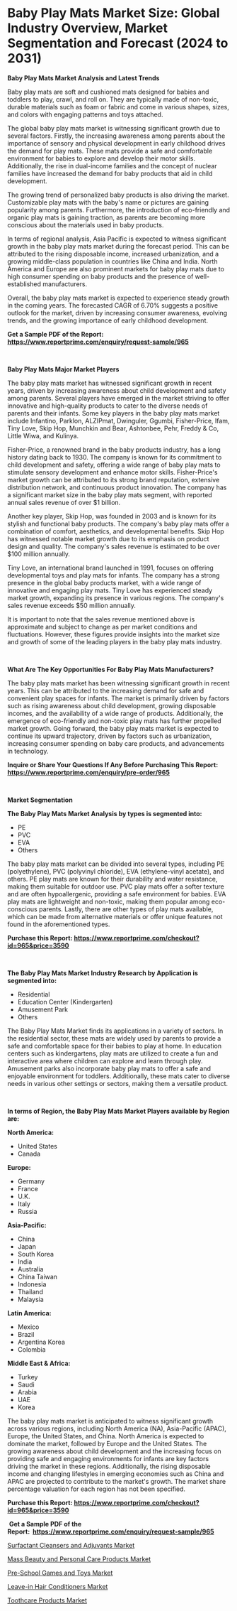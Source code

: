 <p><h1>Baby Play Mats Market Size: Global Industry Overview, Market Segmentation and Forecast (2024 to 2031)</h1></p><p><strong>Baby Play Mats Market Analysis and Latest Trends</strong></p>
<p><p>Baby play mats are soft and cushioned mats designed for babies and toddlers to play, crawl, and roll on. They are typically made of non-toxic, durable materials such as foam or fabric and come in various shapes, sizes, and colors with engaging patterns and toys attached.</p><p>The global baby play mats market is witnessing significant growth due to several factors. Firstly, the increasing awareness among parents about the importance of sensory and physical development in early childhood drives the demand for play mats. These mats provide a safe and comfortable environment for babies to explore and develop their motor skills. Additionally, the rise in dual-income families and the concept of nuclear families have increased the demand for baby products that aid in child development.</p><p>The growing trend of personalized baby products is also driving the market. Customizable play mats with the baby's name or pictures are gaining popularity among parents. Furthermore, the introduction of eco-friendly and organic play mats is gaining traction, as parents are becoming more conscious about the materials used in baby products.</p><p>In terms of regional analysis, Asia Pacific is expected to witness significant growth in the baby play mats market during the forecast period. This can be attributed to the rising disposable income, increased urbanization, and a growing middle-class population in countries like China and India. North America and Europe are also prominent markets for baby play mats due to high consumer spending on baby products and the presence of well-established manufacturers.</p><p>Overall, the baby play mats market is expected to experience steady growth in the coming years. The forecasted CAGR of 6.70% suggests a positive outlook for the market, driven by increasing consumer awareness, evolving trends, and the growing importance of early childhood development.</p></p>
<p><strong>Get a Sample PDF of the Report:&nbsp; <a href="https://www.reportprime.com/enquiry/request-sample/965">https://www.reportprime.com/enquiry/request-sample/965</a></strong></p>
<p>&nbsp;</p>
<p><strong>Baby Play Mats Major Market Players</strong></p>
<p><p>The baby play mats market has witnessed significant growth in recent years, driven by increasing awareness about child development and safety among parents. Several players have emerged in the market striving to offer innovative and high-quality products to cater to the diverse needs of parents and their infants. Some key players in the baby play mats market include Infantino, Parklon, ALZIPmat, Dwinguler, Ggumbi, Fisher-Price, Ifam, Tiny Love, Skip Hop, Munchkin and Bear, Ashtonbee, Pehr, Freddy & Co, Little Wiwa, and Kulinya.</p><p>Fisher-Price, a renowned brand in the baby products industry, has a long history dating back to 1930. The company is known for its commitment to child development and safety, offering a wide range of baby play mats to stimulate sensory development and enhance motor skills. Fisher-Price's market growth can be attributed to its strong brand reputation, extensive distribution network, and continuous product innovation. The company has a significant market size in the baby play mats segment, with reported annual sales revenue of over $1 billion.</p><p>Another key player, Skip Hop, was founded in 2003 and is known for its stylish and functional baby products. The company's baby play mats offer a combination of comfort, aesthetics, and developmental benefits. Skip Hop has witnessed notable market growth due to its emphasis on product design and quality. The company's sales revenue is estimated to be over $100 million annually.</p><p>Tiny Love, an international brand launched in 1991, focuses on offering developmental toys and play mats for infants. The company has a strong presence in the global baby products market, with a wide range of innovative and engaging play mats. Tiny Love has experienced steady market growth, expanding its presence in various regions. The company's sales revenue exceeds $50 million annually.</p><p>It is important to note that the sales revenue mentioned above is approximate and subject to change as per market conditions and fluctuations. However, these figures provide insights into the market size and growth of some of the leading players in the baby play mats industry.</p></p>
<p>&nbsp;</p>
<p><strong>What Are The Key Opportunities For Baby Play Mats Manufacturers?</strong></p>
<p><p>The baby play mats market has been witnessing significant growth in recent years. This can be attributed to the increasing demand for safe and convenient play spaces for infants. The market is primarily driven by factors such as rising awareness about child development, growing disposable incomes, and the availability of a wide range of products. Additionally, the emergence of eco-friendly and non-toxic play mats has further propelled market growth. Going forward, the baby play mats market is expected to continue its upward trajectory, driven by factors such as urbanization, increasing consumer spending on baby care products, and advancements in technology.</p></p>
<p><strong>Inquire or Share Your Questions If Any Before Purchasing This Report: <a href="https://www.reportprime.com/enquiry/pre-order/965">https://www.reportprime.com/enquiry/pre-order/965</a></strong></p>
<p>&nbsp;</p>
<p><strong>Market Segmentation</strong></p>
<p><strong>The Baby Play Mats Market Analysis by types is segmented into:</strong></p>
<p><ul><li>PE</li><li>PVC</li><li>EVA</li><li>Others</li></ul></p>
<p><p>The baby play mats market can be divided into several types, including PE (polyethylene), PVC (polyvinyl chloride), EVA (ethylene-vinyl acetate), and others. PE play mats are known for their durability and water resistance, making them suitable for outdoor use. PVC play mats offer a softer texture and are often hypoallergenic, providing a safe environment for babies. EVA play mats are lightweight and non-toxic, making them popular among eco-conscious parents. Lastly, there are other types of play mats available, which can be made from alternative materials or offer unique features not found in the aforementioned types.</p></p>
<p><strong>Purchase this Report:&nbsp;<a href="https://www.reportprime.com/checkout?id=965&price=3590">https://www.reportprime.com/checkout?id=965&price=3590</a></strong></p>
<p>&nbsp;</p>
<p><strong>The Baby Play Mats Market Industry Research by Application is segmented into:</strong></p>
<p><ul><li>Residential</li><li>Education Center (Kindergarten)</li><li>Amusement Park</li><li>Others</li></ul></p>
<p><p>The Baby Play Mats Market finds its applications in a variety of sectors. In the residential sector, these mats are widely used by parents to provide a safe and comfortable space for their babies to play at home. In education centers such as kindergartens, play mats are utilized to create a fun and interactive area where children can explore and learn through play. Amusement parks also incorporate baby play mats to offer a safe and enjoyable environment for toddlers. Additionally, these mats cater to diverse needs in various other settings or sectors, making them a versatile product.</p></p>
<p>&nbsp;</p>
<p><strong>In terms of Region, the Baby Play Mats Market Players available by Region are:</strong></p>
<p>
    <p> <strong> North America: </strong>
        <ul>
            <li>United States</li>
            <li>Canada</li>
        </ul>
        </p> 
    <p> <strong> Europe: </strong>
        <ul>
            <li>Germany</li>
            <li>France</li>
            <li>U.K.</li>
            <li>Italy</li>
            <li>Russia</li>
        </ul>
        </p> 
    <p> <strong> Asia-Pacific: </strong>
        <ul>
            <li>China</li>
            <li>Japan</li>
            <li>South Korea</li>
            <li>India</li>
            <li>Australia</li>
            <li>China Taiwan</li>
            <li>Indonesia</li>
            <li>Thailand</li>
            <li>Malaysia</li>
        </ul>
        </p> 
    <p> <strong> Latin America: </strong>
        <ul>
            <li>Mexico</li>
            <li>Brazil</li>
            <li>Argentina Korea</li>
            <li>Colombia</li>
        </ul>
        </p> 
    <p> <strong> Middle East & Africa: </strong>
        <ul>
            <li>Turkey</li>
            <li>Saudi</li>
            <li>Arabia</li>
            <li>UAE</li>
            <li>Korea</li>
        </ul>
    </p>
    </p>
<p><p>The baby play mats market is anticipated to witness significant growth across various regions, including North America (NA), Asia-Pacific (APAC), Europe, the United States, and China. North America is expected to dominate the market, followed by Europe and the United States. The growing awareness about child development and the increasing focus on providing safe and engaging environments for infants are key factors driving the market in these regions. Additionally, the rising disposable income and changing lifestyles in emerging economies such as China and APAC are projected to contribute to the market's growth. The market share percentage valuation for each region has not been specified.</p></p>
<p><strong>Purchase this Report: <a href="https://www.reportprime.com/checkout?id=965&price=3590">https://www.reportprime.com/checkout?id=965&price=3590</a></strong></p>
<p>&nbsp;<strong>Get a Sample PDF of the Report:&nbsp;&nbsp;<a href="https://www.reportprime.com/enquiry/request-sample/965">https://www.reportprime.com/enquiry/request-sample/965</a></strong></p>
<p><strong></strong></p>
<p><p><a href="https://github.com/maliyahmorrow6654/Market-Research-Report-List-2/blob/main/surfactant-cleansers-and-adjuvants-market.md">Surfactant Cleansers and Adjuvants Market</a></p><p><a href="https://github.com/abdelrhmankishk22/Market-Research-Report-List-2/blob/main/mass-beauty-and-personal-care-products-market.md">Mass Beauty and Personal Care Products Market</a></p><p><a href="https://github.com/dzharov81/Market-Research-Report-List-2/blob/main/pre-school-games-and-toys-market.md">Pre-School Games and Toys Market</a></p><p><a href="https://github.com/deliacustodio40/Market-Research-Report-List-2/blob/main/leave-in-hair-conditioners-market.md">Leave-in Hair Conditioners Market</a></p><p><a href="https://github.com/scarol104/Market-Research-Report-List-2/blob/main/toothcare-products-market.md">Toothcare Products Market</a></p></p>